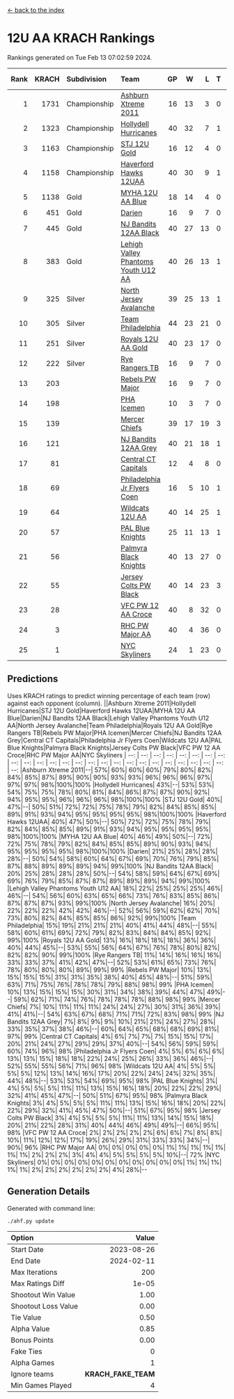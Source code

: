 [<- back to the index](readme.md)
# 12U AA KRACH Rankings
Rankings generated on Tue Feb 13 07:02:59 2024.

Rank|KRACH|Subdivision|Team|GP|W|L|T|OTW|OTL|SoS|Exp Wins|Win Diff
---:|---:|:---|:---|---:|---:|---:|---:|---:|---:|---:|---:|---:
1|1731|Championship|[Ashburn Xtreme 2011](https://gamesheetstats.com/seasons/3659/teams/141121/schedule)|16|13|3|0|1|0|474|13.8|-0.0
2|1323|Championship|[Hollydell Hurricanes](https://gamesheetstats.com/seasons/3659/teams/141133/schedule)|40|32|7|1|4|0|407|33.3|-0.0
3|1163|Championship|[STJ 12U Gold](https://gamesheetstats.com/seasons/3659/teams/141122/schedule)|16|12|4|0|1|0|492|12.8|-0.0
4|1158|Championship|[Haverford Hawks 12UAA](https://gamesheetstats.com/seasons/3659/teams/141127/schedule)|40|30|9|1|2|3|489|31.3|-0.0
5|1138|Gold|[MYHA 12U AA Blue](https://gamesheetstats.com/seasons/3659/teams/141123/schedule)|18|14|4|0|1|1|398|14.8|-0.0
6|451|Gold|[Darien](https://gamesheetstats.com/seasons/3659/teams/141125/schedule)|16|9|7|0|1|1|493|9.9|0.0
7|445|Gold|[NJ Bandits 12AA Black](https://gamesheetstats.com/seasons/3659/teams/141126/schedule)|40|27|13|0|0|2|383|27.9|0.0
8|383|Gold|[Lehigh Valley Phantoms Youth U12 AA](https://gamesheetstats.com/seasons/3659/teams/141129/schedule)|40|26|13|1|0|1|372|27.3|-0.0
9|325|Silver|[North Jersey Avalanche](https://gamesheetstats.com/seasons/3659/teams/141137/schedule)|39|25|13|1|2|2|260|26.4|0.0
10|305|Silver|[Team Philadelphia](https://gamesheetstats.com/seasons/3659/teams/141128/schedule)|44|23|21|0|3|4|525|23.8|-0.0
11|251|Silver|[Royals 12U AA Gold](https://gamesheetstats.com/seasons/3659/teams/141142/schedule)|40|23|17|0|3|1|365|23.9|0.0
12|222|Silver|[Rye Rangers TB](https://gamesheetstats.com/seasons/3659/teams/141140/schedule)|16|9|7|0|1|1|245|9.9|0.0
13|203||[Rebels PW Major](https://gamesheetstats.com/seasons/3659/teams/141138/schedule)|16|9|7|0|1|0|205|9.9|0.0
14|198||[PHA Icemen](https://gamesheetstats.com/seasons/3659/teams/141145/schedule)|10|3|7|0|0|0|703|3.8|-0.0
15|139||[Mercer Chiefs](https://gamesheetstats.com/seasons/3659/teams/141135/schedule)|39|17|19|3|3|3|337|19.4|0.0
16|121||[NJ Bandits 12AA Grey](https://gamesheetstats.com/seasons/3659/teams/141134/schedule)|40|21|18|1|2|2|219|22.4|0.0
17|81||[Central CT Capitals](https://gamesheetstats.com/seasons/3659/teams/141124/schedule)|12|4|8|0|0|2|342|4.9|0.0
18|69||[Philadelphia Jr Flyers Coen](https://gamesheetstats.com/seasons/3659/teams/141143/schedule)|16|5|10|1|0|0|388|6.4|0.0
19|64||[Wildcats 12U AA](https://gamesheetstats.com/seasons/3659/teams/141136/schedule)|40|14|25|1|0|0|307|15.4|0.0
20|57||[PAL Blue Knights](https://gamesheetstats.com/seasons/3659/teams/141139/schedule)|25|11|13|1|0|1|135|12.4|0.0
21|56||[Palmyra Black Knights](https://gamesheetstats.com/seasons/3659/teams/141130/schedule)|40|13|27|0|2|1|448|13.9|0.0
22|55||[Jersey Colts PW Black](https://gamesheetstats.com/seasons/3659/teams/141141/schedule)|40|14|23|3|1|1|196|16.4|0.0
23|28||[VFC PW 12 AA Croce](https://gamesheetstats.com/seasons/3659/teams/141131/schedule)|40|8|32|0|1|2|511|8.9|0.0
24|3||[RHC PW Major AA](https://gamesheetstats.com/seasons/3659/teams/141132/schedule)|40|4|36|0|0|1|226|4.9|0.0
25|1||[NYC Skyliners](https://gamesheetstats.com/seasons/3659/teams/141144/schedule)|24|1|23|0|0|0|115|1.9|0.0

## Predictions
Uses KRACH ratings to predict winning percentage of each team (row) against each opponent (column).
||Ashburn Xtreme 2011|Hollydell Hurricanes|STJ 12U Gold|Haverford Hawks 12UAA|MYHA 12U AA Blue|Darien|NJ Bandits 12AA Black|Lehigh Valley Phantoms Youth U12 AA|North Jersey Avalanche|Team Philadelphia|Royals 12U AA Gold|Rye Rangers TB|Rebels PW Major|PHA Icemen|Mercer Chiefs|NJ Bandits 12AA Grey|Central CT Capitals|Philadelphia Jr Flyers Coen|Wildcats 12U AA|PAL Blue Knights|Palmyra Black Knights|Jersey Colts PW Black|VFC PW 12 AA Croce|RHC PW Major AA|NYC Skyliners
| --: | --: | --: | --: | --: | --: | --: | --: | --: | --: | --: | --: | --: | --: | --: | --: | --: | --: | --: | --: | --: | --: | --: | --: | --: | --: 
|Ashburn Xtreme 2011|--| 57%| 60%| 60%| 60%| 79%| 80%| 82%| 84%| 85%| 87%| 89%| 90%| 90%| 93%| 93%| 96%| 96%| 96%| 97%| 97%| 97%| 98%|100%|100%
|Hollydell Hurricanes| 43%|--| 53%| 53%| 54%| 75%| 75%| 78%| 80%| 81%| 84%| 86%| 87%| 87%| 90%| 92%| 94%| 95%| 95%| 96%| 96%| 96%| 98%|100%|100%
|STJ 12U Gold| 40%| 47%|--| 50%| 51%| 72%| 72%| 75%| 78%| 79%| 82%| 84%| 85%| 85%| 89%| 91%| 93%| 94%| 95%| 95%| 95%| 95%| 98%|100%|100%
|Haverford Hawks 12UAA| 40%| 47%| 50%|--| 50%| 72%| 72%| 75%| 78%| 79%| 82%| 84%| 85%| 85%| 89%| 91%| 93%| 94%| 95%| 95%| 95%| 95%| 98%|100%|100%
|MYHA 12U AA Blue| 40%| 46%| 49%| 50%|--| 72%| 72%| 75%| 78%| 79%| 82%| 84%| 85%| 85%| 89%| 90%| 93%| 94%| 95%| 95%| 95%| 95%| 98%|100%|100%
|Darien| 21%| 25%| 28%| 28%| 28%|--| 50%| 54%| 58%| 60%| 64%| 67%| 69%| 70%| 76%| 79%| 85%| 87%| 88%| 89%| 89%| 89%| 94%| 99%|100%
|NJ Bandits 12AA Black| 20%| 25%| 28%| 28%| 28%| 50%|--| 54%| 58%| 59%| 64%| 67%| 69%| 69%| 76%| 79%| 85%| 87%| 87%| 89%| 89%| 89%| 94%| 99%|100%
|Lehigh Valley Phantoms Youth U12 AA| 18%| 22%| 25%| 25%| 25%| 46%| 46%|--| 54%| 56%| 60%| 63%| 65%| 66%| 73%| 76%| 83%| 85%| 86%| 87%| 87%| 87%| 93%| 99%|100%
|North Jersey Avalanche| 16%| 20%| 22%| 22%| 22%| 42%| 42%| 46%|--| 52%| 56%| 59%| 62%| 62%| 70%| 73%| 80%| 82%| 84%| 85%| 85%| 86%| 92%| 99%|100%
|Team Philadelphia| 15%| 19%| 21%| 21%| 21%| 40%| 41%| 44%| 48%|--| 55%| 58%| 60%| 61%| 69%| 72%| 79%| 82%| 83%| 84%| 84%| 85%| 92%| 99%|100%
|Royals 12U AA Gold| 13%| 16%| 18%| 18%| 18%| 36%| 36%| 40%| 44%| 45%|--| 53%| 55%| 56%| 64%| 67%| 76%| 78%| 80%| 82%| 82%| 82%| 90%| 99%|100%
|Rye Rangers TB| 11%| 14%| 16%| 16%| 16%| 33%| 33%| 37%| 41%| 42%| 47%|--| 52%| 53%| 61%| 65%| 73%| 76%| 78%| 80%| 80%| 80%| 89%| 99%| 99%
|Rebels PW Major| 10%| 13%| 15%| 15%| 15%| 31%| 31%| 35%| 38%| 40%| 45%| 48%|--| 51%| 59%| 63%| 71%| 75%| 76%| 78%| 78%| 79%| 88%| 98%| 99%
|PHA Icemen| 10%| 13%| 15%| 15%| 15%| 30%| 31%| 34%| 38%| 39%| 44%| 47%| 49%|--| 59%| 62%| 71%| 74%| 76%| 78%| 78%| 78%| 88%| 98%| 99%
|Mercer Chiefs|  7%| 10%| 11%| 11%| 11%| 24%| 24%| 27%| 30%| 31%| 36%| 39%| 41%| 41%|--| 54%| 63%| 67%| 68%| 71%| 71%| 72%| 83%| 98%| 99%
|NJ Bandits 12AA Grey|  7%|  8%|  9%|  9%| 10%| 21%| 21%| 24%| 27%| 28%| 33%| 35%| 37%| 38%| 46%|--| 60%| 64%| 65%| 68%| 68%| 69%| 81%| 97%| 99%
|Central CT Capitals|  4%|  6%|  7%|  7%|  7%| 15%| 15%| 17%| 20%| 21%| 24%| 27%| 29%| 29%| 37%| 40%|--| 54%| 56%| 59%| 59%| 60%| 74%| 96%| 98%
|Philadelphia Jr Flyers Coen|  4%|  5%|  6%|  6%|  6%| 13%| 13%| 15%| 18%| 18%| 22%| 24%| 25%| 26%| 33%| 36%| 46%|--| 52%| 55%| 55%| 56%| 71%| 96%| 98%
|Wildcats 12U AA|  4%|  5%|  5%|  5%|  5%| 12%| 13%| 14%| 16%| 17%| 20%| 22%| 24%| 24%| 32%| 35%| 44%| 48%|--| 53%| 53%| 54%| 69%| 95%| 98%
|PAL Blue Knights|  3%|  4%|  5%|  5%|  5%| 11%| 11%| 13%| 15%| 16%| 18%| 20%| 22%| 22%| 29%| 32%| 41%| 45%| 47%|--| 50%| 51%| 67%| 95%| 98%
|Palmyra Black Knights|  3%|  4%|  5%|  5%|  5%| 11%| 11%| 13%| 15%| 16%| 18%| 20%| 22%| 22%| 29%| 32%| 41%| 45%| 47%| 50%|--| 51%| 67%| 95%| 98%
|Jersey Colts PW Black|  3%|  4%|  5%|  5%|  5%| 11%| 11%| 13%| 14%| 15%| 18%| 20%| 21%| 22%| 28%| 31%| 40%| 44%| 46%| 49%| 49%|--| 66%| 95%| 98%
|VFC PW 12 AA Croce|  2%|  2%|  2%|  2%|  2%|  6%|  6%|  7%|  8%|  8%| 10%| 11%| 12%| 12%| 17%| 19%| 26%| 29%| 31%| 33%| 33%| 34%|--| 90%| 96%
|RHC PW Major AA|  0%|  0%|  0%|  0%|  0%|  1%|  1%|  1%|  1%|  1%|  1%|  1%|  2%|  2%|  2%|  3%|  4%|  4%|  5%|  5%|  5%|  5%| 10%|--| 72%
|NYC Skyliners|  0%|  0%|  0%|  0%|  0%|  0%|  0%|  0%|  0%|  0%|  0%|  1%|  1%|  1%|  1%|  1%|  2%|  2%|  2%|  2%|  2%|  2%|  4%| 28%|--

## Generation Details

Generated with command line:
```
./ahf.py update
```

| Option | Value |
| :----- | ----: |
| Start Date | 2023-08-26 |
| End Date | 2024-02-11 |
| Max Iterations | 200 |
| Max Ratings Diff | 1e-05 |
| Shootout Win Value | 1.00 |
| Shootout Loss Value | 0.00 |
| Tie Value | 0.50 |
| Alpha Value | 0.85 |
| Bonus Points | 0.00 |
| Fake Ties | 0 |
| Alpha Games | 1 |
| Ignore teams | __KRACH_FAKE_TEAM__ |
| Min Games Played | 4 |

